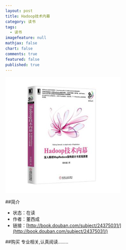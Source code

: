 ```yaml
---
layout: post
title: Hadoop技术内幕
category: 读书
tags: 
  - 读书
imagefeature: null
mathjax: false
chart: false
comments: true
featured: false
published: true
---
```

![img](/images/post/book/mapreduce.jpg)

##简介
*	状态：在读
*	作者：董西成 
*	链接：[http://book.douban.com/subject/24375031/](http://book.douban.com/subject/24375031/)

##购买
专业相关,认真阅读........